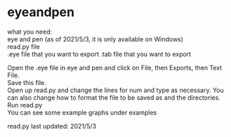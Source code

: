 # eyeandpen

what you need:  
eye and pen (as of 2021/5/3, it is only available on Windows)  
read.py file  
.eye file that you want to export 
.tab file that you want to export

Open the .eye file in eye and pen and click on File, then Exports, then Text File.   
Save this file.   
Open up read.py and change the lines for num and type as necessary. You can also change how to format the file to be saved as and the directories.  
Run read.py   
You can see some example graphs under examples   


read.py last updated: 2021/5/3   
